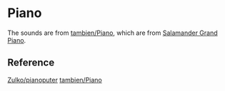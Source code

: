 # Piano

The sounds are from [tambien/Piano](https://github.com/tambien/Piano), which are from [Salamander Grand Piano](https://archive.org/details/SalamanderGrandPianoV3). 

## Reference
[Zulko/pianoputer](https://github.com/Zulko/pianoputer)
[tambien/Piano](https://github.com/tambien/Piano)
